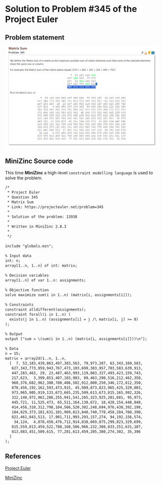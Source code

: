 # Solution to Problem #345 of the Project Euler

## Problem statement

<p><img src="statement.png"></p>

## MiniZinc Source code

This time **MiniZinc** a high-level `constraint modelling language` is used to solve the problem.

```MiniZinc
/*
 * Project Euler
 * Question 345
 * Matrix Sum
 * Link: https://projecteuler.net/problem=345
 *
 * Solution of the problem: 13938
 *
 * Written in MiniZinc 2.8.3
 *
 */

include "globals.mzn";

% Input data
int: n;
array[1..n, 1..n] of int: matrix;

% Decision variables
array[1..n] of var 1..n: assignments;

% Objective function
solve maximize sum(i in 1..n) (matrix[i, assignments[i]]);

% Constraints
constraint alldifferent(assignments);
constraint forall(i in 1..n) (
  exists(j in 1..n) (assignments[i] = j /\ matrix[i, j] >= 0)
);

% Output
output ["sum = \(sum(i in 1..n) (matrix[i, assignments[i]]))\n"];

% Data
n = 15;
matrix = array2d(1..n, 1..n,
  [  7, 53,183,439,863,497,383,563, 79,973,287, 63,343,169,583,
   627,343,773,959,943,767,473,103,699,303,957,703,583,639,913,
   447,283,463, 29, 23,487,463,993,119,883,327,493,423,159,743,
   217,623,  3,399,853,407,103,983, 89,463,290,516,212,462,350,
   960,376,682,962,300,780,486,502,912,800,250,346,172,812,350,
   870,456,192,162,593,473,915, 45,989,873,823,965,425,329,803,
   973,965,905,919,133,673,665,235,509,613,673,815,165,992,326,
   322,148,972,962,286,255,941,541,265,323,925,281,601, 95,973,
   445,721, 11,525,473, 65,511,164,138,672, 18,428,154,448,848,
   414,456,310,312,798,104,566,520,302,248,694,976,430,392,198,
   184,829,373,181,631,101,969,613,840,740,778,458,284,760,390,
   821,461,843,513, 17,901,711,993,293,157,274, 94,192,156,574,
    34,124,  4,878,450,476,712,914,838,669,875,299,823,329,699,
   815,559,813,459,522,788,168,586,966,232,308,833,251,631,107,
   813,883,451,509,615, 77,281,613,459,205,380,274,302, 35,396
  ]
);
```

## References

[Project Euler](https://projecteuler.net)

[MiniZinc](https://www.minizinc.org)
